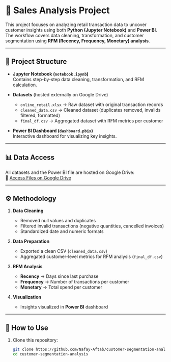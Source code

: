 # 🛒 Sales Analysis Project

This project focuses on analyzing retail transaction data to uncover customer insights using both **Python (Jupyter Notebook)** and **Power BI**.  
The workflow covers data cleaning, transformation, and customer segmentation using **RFM (Recency, Frequency, Monetary) analysis**.

---

## 📂 Project Structure

- **Jupyter Notebook (`notebook.ipynb`)**  
  Contains step-by-step data cleaning, transformation, and RFM calculation.

- **Datasets** (hosted externally on Google Drive)  
  - `online_retail.xlsx` → Raw dataset with original transaction records  
  - `cleaned_data.csv` → Cleaned dataset (duplicates removed, invalids filtered, formatted)  
  - `final_df.csv` → Aggregated dataset with RFM metrics per customer  

- **Power BI Dashboard (`dashboard.pbix`)**  
  Interactive dashboard for visualizing key insights.  

---

## 📊 Data Access

All datasets and the Power BI file are hosted on Google Drive:  
🔗 [Access Files on Google Drive](https://drive.google.com/drive/folders/1K9Ds_7M7H3kVjTv8oh-Vr3O2CXT8E0rE?usp=drive_link)

---

## ⚙️ Methodology

1. **Data Cleaning**
   - Removed null values and duplicates  
   - Filtered invalid transactions (negative quantities, cancelled invoices)  
   - Standardized date and numeric formats  

2. **Data Preparation**
   - Exported a clean CSV (`cleaned_data.csv`)  
   - Aggregated customer-level metrics for RFM analysis (`final_df.csv`)  

3. **RFM Analysis**
   - **Recency** → Days since last purchase  
   - **Frequency** → Number of transactions per customer  
   - **Monetary** → Total spend per customer  

4. **Visualization**
   - Insights visualized in **Power BI** dashboard  

---

## 🚀 How to Use

1. Clone this repository:
   ```bash
   git clone https://github.com/Nafay-Aftab/customer-segmentation-analysis.git
   cd customer-segmentation-analysis
